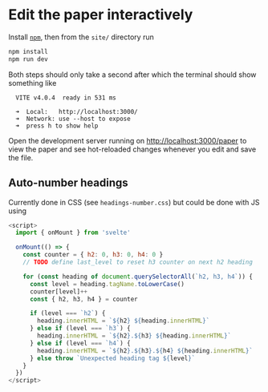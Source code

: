 # Edit the paper interactively

Install [`npm`](https://npmjs.com), then from the `site/` directory run

```sh
npm install
npm run dev
```

Both steps should only take a second after which the terminal should show something like

```text
  VITE v4.0.4  ready in 531 ms

  ➜  Local:   http://localhost:3000/
  ➜  Network: use --host to expose
  ➜  press h to show help
```

Open the development server running on <http://localhost:3000/paper> to view the paper and see hot-reloaded changes whenever you edit and save the file.

## Auto-number headings

Currently done in CSS (see `headings-number.css`) but could be done with JS using

```js
<script>
  import { onMount } from 'svelte'

  onMount(() => {
    const counter = { h2: 0, h3: 0, h4: 0 }
    // TODO define last_level to reset h3 counter on next h2 heading

    for (const heading of document.querySelectorAll(`h2, h3, h4`)) {
      const level = heading.tagName.toLowerCase()
      counter[level]++
      const { h2, h3, h4 } = counter

      if (level === `h2`) {
        heading.innerHTML = `${h2} ${heading.innerHTML}`
      } else if (level === `h3`) {
        heading.innerHTML = `${h2}.${h3} ${heading.innerHTML}`
      } else if (level === `h4`) {
        heading.innerHTML = `${h2}.${h3}.${h4} ${heading.innerHTML}`
      } else throw `Unexpected heading tag ${level}`
    }
  })
</script>
```
